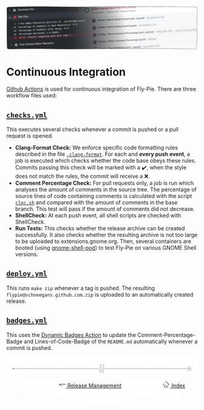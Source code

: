 <p align="center"> 
  <img src ="pics/banner-03.jpg" />
</p>

# Continuous Integration

[Github Actions](https://github.com/Schneegans/Fly-Pie/actions) is used for continuous integration of Fly-Pie.
There are three workflow files used:

## [`checks.yml`](../.github/workflows/checks.yml)
This executes several checks whenever a commit is pushed or a pull request is opened.
* **Clang-Format Check:**
  We enforce specific code formatting rules described in the file [`.clang-format`](../.clang-format).
  For each and **every push event**, a job is executed which checks whether the code base obeys these rules.
  Commits passing this check will be marked with a :heavy_check_mark:, when the style does not match the rules, the commit will receive a :x:.
* **Comment Percentage Check:**
  For pull requests only, a job is run which analyses the amount of comments in the source tree.
  The percentage of source lines of code containing comments is calculated with the script [`cloc.sh`](../scripts/cloc.sh) and compared with the amount of comments in the base branch.
  This test will pass if the amount of comments did not decrease.
* **ShellCheck:** At each push event, all shell scripts are checked with ShellCheck.
* **Run Tests:** This checks whether the release archive can be created successfully. 
  It also checks whether the resulting archive is not too large to be uploaded to extensions.gnome.org. Then, several containers are booted (using [gnome-shell-pod](https://github.com/Schneegans/gnome-shell-pod)) to test Fly-Pie on various GNOME Shell versions.

## [`deploy.yml`](../.github/workflows/deploy.yml) 
This runs `make zip` whenever a tag is pushed.
The resulting `flypie@schneegans.github.com.zip` is uploaded to an automatically created release.

## [`badges.yml`](../.github/workflows/badges.yml) 
This uses the [Dynamic Badges Action](https://github.com/Schneegans/dynamic-badges-action) to update the Comment-Percentage-Badge and Lines-of-Code-Badge of the `README.md` automatically whenever a commit is pushed.


<p align="center"><img src ="pics/hr.svg"/></p>

<p align="center">
  <img src="pics/nav-space.svg"/>
  <a href="release-management.md"><img src ="pics/left-arrow.png"/> Release Management</a>
  <img src="pics/nav-space.svg"/>
  <a href="../README.md#getting-started"><img src ="pics/home.png"/> Index</a>
  <img src="pics/nav-space.svg"/>
  <img src="pics/nav-space.svg"/>
  <img src="pics/nav-space.svg"/>
  <img src="pics/nav-space.svg"/>
  <img src="pics/nav-space.svg"/>
</p>
